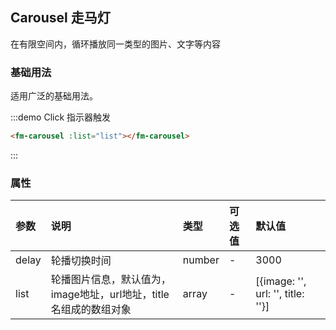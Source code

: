 <script>
    export default {
        data() {
            return {
                list: [
                    {
                        image: 'http://ww2.sinaimg.cn/large/0060lm7Tly1fm9dc8l3pqj30dw09aq4g.jpg',
                        url: 'http://ww2.sinaimg.cn/large/0060lm7Tly1fm9dc8l3pqj30dw09aq4g.jpg',
                        title: '家有萌宠'
                    },
                    {
                        image: 'http://ww4.sinaimg.cn/large/0060lm7Tly1fm9dca7vthj30dw09a0tw.jpg',
                        url: 'http://ww4.sinaimg.cn/large/0060lm7Tly1fm9dca7vthj30dw09a0tw.jpg',
                        title: '家有萌宠'
                    },
                    {
                        image: 'http://ww2.sinaimg.cn/large/0060lm7Tly1fm9dcac9a5j30dw09adhc.jpg',
                        url: 'http://ww2.sinaimg.cn/large/0060lm7Tly1fm9dcac9a5j30dw09adhc.jpg',
                        title: '家有萌宠'
                    },
                    {
                        image: 'http://ww3.sinaimg.cn/large/0060lm7Tly1fm9dca63euj30dw09a76n.jpg',
                        url: 'http://ww3.sinaimg.cn/large/0060lm7Tly1fm9dca63euj30dw09a76n.jpg',
                        title: '家有萌宠'
                    }
                ]
            }
        }
    }
</script>

## Carousel 走马灯

在有限空间内，循环播放同一类型的图片、文字等内容

### 基础用法

适用广泛的基础用法。

:::demo Click 指示器触发

```html
<fm-carousel :list="list"></fm-carousel>
```
:::

### 属性

| 参数      | 说明          | 类型      | 可选值                           | 默认值  |
| :-------------- | :-------------- | :---------- | :---------------------------  | :-------- |
| delay | 轮播切换时间 | number | - | 3000 |
| list | 轮播图片信息，默认值为，image地址，url地址，title名组成的数组对象 |  array | - | [{image: '', url: '', title: ''}] |

